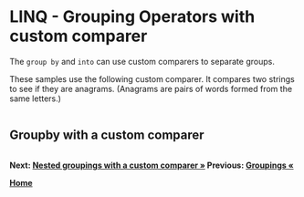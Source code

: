 # LINQ - Grouping Operators with custom comparer

The `group by` and `into` can use custom comparers to separate groups.

These samples use the following custom comparer. It compares two strings to see if they are anagrams. (Anagrams are pairs of words formed from the same letters.)

``` cs --region custom-comparer --session groupby-custom-comparer --source-file ../src/Groupings.cs --project ../src/Try101LinqSamples.csproj
```

## Groupby with a custom comparer


``` cs --region groupby-custom-comparer --session groupby-custom-comparer --source-file ../src/Groupings.cs --project ../src/Try101LinqSamples.csproj
```

**Next: [Nested groupings with a custom comparer &raquo;](./groupings-2.md) Previous: [Groupings &laquo;](./orderings.md)**

**[Home](../README.md)**
